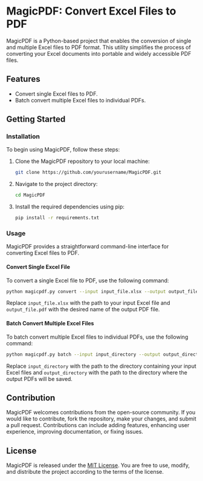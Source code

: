# MagicPDF: Convert Excel Files to PDF

MagicPDF is a Python-based project that enables the conversion of single and multiple Excel files to PDF format. This utility simplifies the process of converting your Excel documents into portable and widely accessible PDF files.

## Features

- Convert single Excel files to PDF.
- Batch convert multiple Excel files to individual PDFs.

## Getting Started

### Installation

To begin using MagicPDF, follow these steps:

1. Clone the MagicPDF repository to your local machine:

   ```bash
   git clone https://github.com/yourusername/MagicPDF.git
   ```

2. Navigate to the project directory:

   ```bash
   cd MagicPDF
   ```

3. Install the required dependencies using pip:

   ```bash
   pip install -r requirements.txt
   ```

### Usage

MagicPDF provides a straightforward command-line interface for converting Excel files to PDF.

#### Convert Single Excel File

To convert a single Excel file to PDF, use the following command:

```bash
python magicpdf.py convert --input input_file.xlsx --output output_file.pdf
```

Replace `input_file.xlsx` with the path to your input Excel file and `output_file.pdf` with the desired name of the output PDF file.

#### Batch Convert Multiple Excel Files

To batch convert multiple Excel files to individual PDFs, use the following command:

```bash
python magicpdf.py batch --input input_directory --output output_directory
```

Replace `input_directory` with the path to the directory containing your input Excel files and `output_directory` with the path to the directory where the output PDFs will be saved.

## Contribution

MagicPDF welcomes contributions from the open-source community. If you would like to contribute, fork the repository, make your changes, and submit a pull request. Contributions can include adding features, enhancing user experience, improving documentation, or fixing issues.

## License

MagicPDF is released under the [MIT License](LICENSE). You are free to use, modify, and distribute the project according to the terms of the license.
